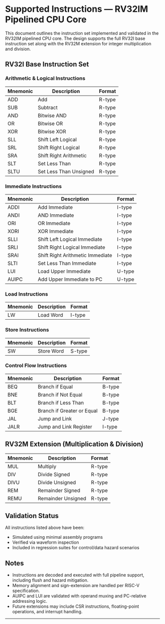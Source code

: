 # Supported Instructions — RV32IM Pipelined CPU Core

This document outlines the instruction set implemented and validated in the RV32IM pipelined CPU core. The design supports the full RV32I base instruction set along with the RV32M extension for integer multiplication and division.

## RV32I Base Instruction Set

### Arithmetic & Logical Instructions
| Mnemonic | Description                     | Format  |
|----------|----------------------------------|---------|
| ADD      | Add                             | R-type  |
| SUB      | Subtract                        | R-type  |
| AND      | Bitwise AND                     | R-type  |
| OR       | Bitwise OR                      | R-type  |
| XOR      | Bitwise XOR                     | R-type  |
| SLL      | Shift Left Logical              | R-type  |
| SRL      | Shift Right Logical             | R-type  |
| SRA      | Shift Right Arithmetic          | R-type  |
| SLT      | Set Less Than                   | R-type  |
| SLTU     | Set Less Than Unsigned          | R-type  |

### Immediate Instructions
| Mnemonic | Description                     | Format  |
|----------|----------------------------------|---------|
| ADDI     | Add Immediate                   | I-type  |
| ANDI     | AND Immediate                   | I-type  |
| ORI      | OR Immediate                    | I-type  |
| XORI     | XOR Immediate                   | I-type  |
| SLLI     | Shift Left Logical Immediate    | I-type  |
| SRLI     | Shift Right Logical Immediate   | I-type  |
| SRAI     | Shift Right Arithmetic Immediate| I-type  |
| SLTI     | Set Less Than Immediate         | I-type  |
| LUI      | Load Upper Immediate            | U-type  |
| AUIPC    | Add Upper Immediate to PC       | U-type  |

### Load Instructions
| Mnemonic | Description                     | Format  |
|----------|----------------------------------|---------|
| LW       | Load Word                       | I-type  |

### Store Instructions
| Mnemonic | Description                     | Format  |
|----------|----------------------------------|---------|
| SW       | Store Word                      | S-type  |

### Control Flow Instructions
| Mnemonic | Description                     | Format  |
|----------|----------------------------------|---------|
| BEQ      | Branch if Equal                 | B-type  |
| BNE      | Branch if Not Equal             | B-type  |
| BLT      | Branch if Less Than             | B-type  |
| BGE      | Branch if Greater or Equal      | B-type  |
| JAL      | Jump and Link                   | J-type  |
| JALR     | Jump and Link Register          | I-type  |

## RV32M Extension (Multiplication & Division)

| Mnemonic | Description                     | Format  |
|----------|----------------------------------|---------|
| MUL      | Multiply                        | R-type  |
| DIV      | Divide Signed                   | R-type  |
| DIVU     | Divide Unsigned                 | R-type  |
| REM      | Remainder Signed                | R-type  |
| REMU     | Remainder Unsigned              | R-type  |

## Validation Status

All instructions listed above have been:
- Simulated using minimal assembly programs
- Verified via waveform inspection
- Included in regression suites for control/data hazard scenarios

## Notes

- Instructions are decoded and executed with full pipeline support, including flush and hazard mitigation.
- Memory alignment and sign-extension are handled per RISC-V specification.
- AUIPC and LUI are validated with operand muxing and PC-relative addressing logic.
- Future extensions may include CSR instructions, floating-point operations, and interrupt handling.

---
